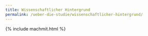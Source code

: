 ```yaml
---
title: Wissenschaftlicher Hintergrund
permalink: /ueber-die-studie/wissenschaftlicher-hintergrund/
---
```


{% include machmit.html %}
